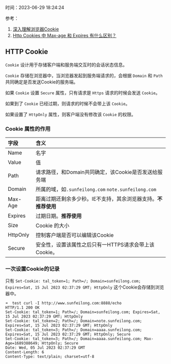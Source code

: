 时间：2023-06-29 18:24:24

参考：

1. [深入理解浏览器Cookie](https://github.com/huzhao0316/articals/wiki/%E6%B7%B1%E5%85%A5%E7%90%86%E8%A7%A3%E6%B5%8F%E8%A7%88%E5%99%A8Cookie)
1. [Http Cookies 中 Max-age 和 Expires 有什么区别？](https://jiapan.me/2017/cookies-max-age-vs-expires/)

## HTTP Cookie

`Cookie` 设计用于存储客户端和服务端交互时的会话状态信息。

`Cookie` 存储在浏览器中，当浏览器发起到服务端请求的，会根据 `Domain` 和 `Path` 共同确定是否发送Cookie的服务端。

如果 `Cookie` 设置 `Secure` 属性，只有请求是 `Https` 请求的时候会发送 `Cookie`。

如果到了 `Cookie` 已经过期，则请求的时候不会带上该 `Cookie`。

如果设置了 `HttpOnly` 属性，则客户端没有修改该 `Cookie` 的权限。

### Cookie 属性的作用

|字段|含义|
|:-|:-|
|Name|名字|
|Value|值|
|Path|请求路径，和Domain共同确定，该Cookie是否发送给服务端|
|Domain|所属的域，如`.sunfeilong.com` `note.sunfeilong.com`|
|Max-Age|距离过期还剩余多少秒。IE不支持，其余浏览器支持。**不推荐使用**|
|Expires|过期日期。**推荐使用**|
|Size|Cookie 的大小|
|HttpOnly|控制客户端是否可以编辑该Cookie|
|Secure|安全性，设置该属性之后只有一HTTPS请求会带上该Cookie。|

### 一次设置Cookie的记录

只有 `Set-Cookie: tal_token=1; Path=/; Domain=sunfeilong.com; Expires=Sat, 15 Jul 2023 02:37:29 GMT; HttpOnly` 这个Cookie会存储到浏览器中。

```shell
➜  test curl -I http://www.sunfeilong.com:8888/echo
HTTP/1.1 200 OK
Set-Cookie: tal_token=1; Path=/; Domain=sunfeilong.com; Expires=Sat, 15 Jul 2023 02:37:29 GMT; HttpOnly
Set-Cookie: tal_token=2; Path=/; Domain=note.sunfeilong.com; Expires=Sat, 15 Jul 2023 02:37:29 GMT; HttpOnly
Set-Cookie: tal_token=3; Path=/; Domain=aaaa.sunfeilong.com; Expires=Sat, 15 Jul 2023 02:37:29 GMT; HttpOnly; Secure
Set-Cookie: tal_token=3; Path=/; Domain=aaaa.sunfeilong.com; Max-Age=1689388649; HttpOnly; Secure
Date: Wed, 05 Jul 2023 02:37:29 GMT
Content-Length: 6
Content-Type: text/plain; charset=utf-8
```





